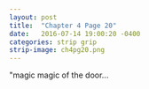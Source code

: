```yaml
---
layout: post
title:  "Chapter 4 Page 20"
date:   2016-07-14 19:00:20 -0400
categories: strip grip
strip-image: ch4pg20.png
---
```

"magic magic of the door...
